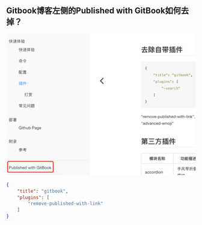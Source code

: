 ## Gitbook博客左侧的Published with GitBook如何去掉？

![link](../images/remove-link.png)

```json
{
    "title": "gitbook",
    "plugins": [
        "remove-published-with-link"
    ]
}
```

